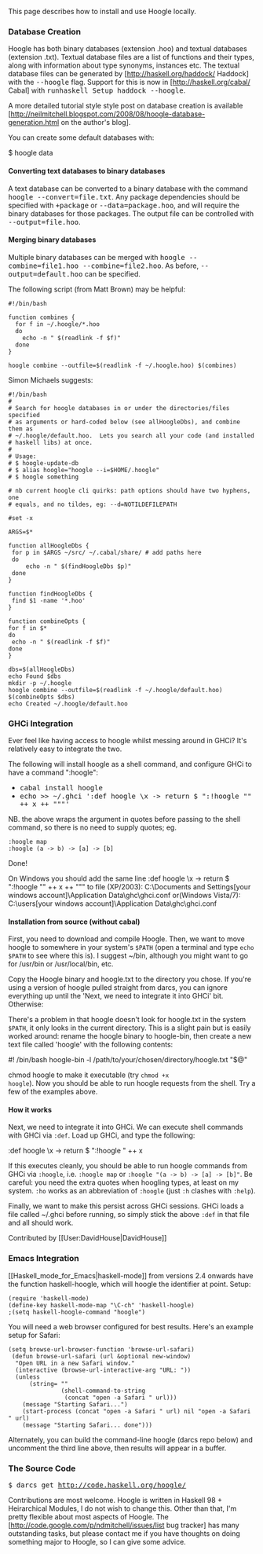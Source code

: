 This page describes how to install and use Hoogle locally.

### Database Creation

Hoogle has both binary databases (extension .hoo) and textual databases (extension .txt). Textual database files are a list of functions and their types, along with information about type synonyms, instances etc. The textual database files can be generated by [http://haskell.org/haddock/ Haddock] with the <tt>--hoogle</tt> flag. Support for this is now in [http://haskell.org/cabal/ Cabal] with <tt>runhaskell Setup haddock --hoogle</tt>.

A more detailed tutorial style style post on database creation is available [http://neilmitchell.blogspot.com/2008/08/hoogle-database-generation.html on the author's blog].

You can create some default databases with:

 $ hoogle data

#### Converting text databases to binary databases

A text database can be converted to a binary database with the command <tt>hoogle --convert=file.txt</tt>. Any package dependencies should be specified with <tt>+package</tt> or <tt>--data=package.hoo</tt>, and will require the binary databases for those packages. The output file can be controlled with <tt>--output=file.hoo</tt>.

#### Merging binary databases

Multiple binary databases can be merged with <tt>hoogle --combine=file1.hoo --combine=file2.hoo</tt>. As before, <tt>--output=default.hoo</tt> can be specified.

The following script (from Matt Brown) may be helpful:

```
#!/bin/bash

function combines {
  for f in ~/.hoogle/*.hoo
  do
    echo -n " $(readlink -f $f)"
  done
}

hoogle combine --outfile=$(readlink -f ~/.hoogle.hoo) $(combines)
```

Simon Michaels suggests: 

```
#!/bin/bash
#
# Search for hoogle databases in or under the directories/files specified
# as arguments or hard-coded below (see allHoogleDbs), and combine them as
# ~/.hoogle/default.hoo.  Lets you search all your code (and installed
# haskell libs) at once.
#
# Usage:
# $ hoogle-update-db
# $ alias hoogle="hoogle --i=$HOME/.hoogle"
# $ hoogle something

# nb current hoogle cli quirks: path options should have two hyphens, one
# equals, and no tildes, eg: --d=NOTILDEFILEPATH

#set -x

ARGS=$*

function allHoogleDbs {
 for p in $ARGS ~/src/ ~/.cabal/share/ # add paths here
 do
     echo -n " $(findHoogleDbs $p)"
 done
}

function findHoogleDbs {
 find $1 -name '*.hoo'
}

function combineOpts {
for f in $*
do
 echo -n " $(readlink -f $f)"
done
}

dbs=$(allHoogleDbs)
echo Found $dbs
mkdir -p ~/.hoogle
hoogle combine --outfile=$(readlink -f ~/.hoogle/default.hoo) $(combineOpts $dbs)
echo Created ~/.hoogle/default.hoo
```

### GHCi Integration

Ever feel like having access to hoogle whilst messing around in GHCi? It's relatively easy to integrate the two. 

The following will install hoogle as a shell command, and configure GHCi to have a command ":hoogle":

* <tt>cabal install hoogle</tt>
* <tt>echo >> ~/.ghci ':def hoogle \x -> return $ ":!hoogle \"" ++ x ++ "\""'</tt>

NB. the above wraps the argument in quotes before passing to the shell command, so there is no need to supply quotes; eg.

    :hoogle map
    :hoogle (a -> b) -> [a] -> [b]

Done!

On Windows you should add the same line
 :def hoogle \x -> return $ ":!hoogle \"" ++ x ++ "\""
to file (XP/2003):
 C:\Documents and Settings\[your windows account]\Application Data\ghc\ghci.conf 
or(Windows Vista/7):
 C:\users\[your windows account]\Application Data\ghc\ghci.conf 

 
#### Installation from source (without cabal)

First, you need to download and compile Hoogle. Then, we want to move hoogle to somewhere in your system's <code>$PATH</code> (open a terminal and type <code>echo $PATH</code> to see where this is). I suggest ~/bin, although you might want to go for /usr/bin or /usr/local/bin, etc.

Copy the Hoogle binary and hoogle.txt to the directory you chose. If you're using a version of hoogle pulled straight from darcs, you can ignore everything up until the 'Next, we need to integrate it into GHCi' bit. Otherwise:

There's a problem in that hoogle doesn't look for hoogle.txt in the system <code>$PATH</code>, it only looks in the current directory. This is a slight pain but is easily worked around: rename the hoogle binary to hoogle-bin, then create a new text file called 'hoogle' with the following contents:

 #! /bin/bash
 hoogle-bin -l /path/to/your/chosen/directory/hoogle.txt "$@"

chmod hoogle to make it executable (try <code>chmod +x hoogle</code>). Now you should be able to run hoogle requests from the shell. Try a few of the examples above.

#### How it works

Next, we need to integrate it into GHCi. We can execute shell commands with GHCi via <code>:def</code>. Load up GHCi, and type the following:

 :def hoogle \x -> return $ ":!hoogle " ++ x

If this executes cleanly, you should be able to run hoogle commands from GHCi via <code>:hoogle</code>, i.e. <code>:hoogle map</code> or <code>:hoogle "(a -> b) -> [a] -> [b]"</code>. Be careful: you need the extra quotes when hoogling types, at least on my system. <code>:ho</code> works as an abbreviation of <code>:hoogle</code> (just <code>:h</code> clashes with <code>:help</code>).

Finally, we want to make this persist across GHCi sessions. GHCi loads a file called ~/.ghci before running, so simply stick the above <code>:def</code> in that file and all should work.

Contributed by [[User:DavidHouse|DavidHouse]]

### Emacs Integration
[[Haskell_mode_for_Emacs|haskell-mode]] from versions 2.4 onwards have the function haskell-hoogle, which will hoogle the identifier at point. Setup:

```
(require 'haskell-mode)
(define-key haskell-mode-map "\C-ch" 'haskell-hoogle)
;(setq haskell-hoogle-command "hoogle")
```

You will need a web browser configured for best results. Here's an example setup for Safari:

```
(setq browse-url-browser-function 'browse-url-safari)
 (defun browse-url-safari (url &optional new-window)
  "Open URL in a new Safari window."
  (interactive (browse-url-interactive-arg "URL: "))
  (unless
      (string= ""
               (shell-command-to-string
                (concat "open -a Safari " url)))
    (message "Starting Safari...")
    (start-process (concat "open -a Safari " url) nil "open -a Safari " url)
    (message "Starting Safari... done")))
```

Alternately, you can build the command-line hoogle (darcs repo below) and uncomment the third line above, then results will appear in a buffer.

### The Source Code

<tt>$ darcs get http://code.haskell.org/hoogle/</tt>

Contributions are most welcome. Hoogle is written in Haskell 98 + Heirarchical Modules, I do not wish to change this. Other than that, I'm pretty flexible about most aspects of Hoogle. The [http://code.google.com/p/ndmitchell/issues/list bug tracker] has many outstanding tasks, but please contact me if you have thoughts on doing something major to Hoogle, so I can give some advice.
